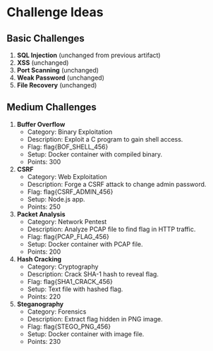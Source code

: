# Challenge Ideas

## Basic Challenges
1. **SQL Injection** (unchanged from previous artifact)
2. **XSS** (unchanged)
3. **Port Scanning** (unchanged)
4. **Weak Password** (unchanged)
5. **File Recovery** (unchanged)

## Medium Challenges
1. **Buffer Overflow**
   - Category: Binary Exploitation
   - Description: Exploit a C program to gain shell access.
   - Flag: flag{BOF_SHELL_456}
   - Setup: Docker container with compiled binary.
   - Points: 300
2. **CSRF**
   - Category: Web Exploitation
   - Description: Forge a CSRF attack to change admin password.
   - Flag: flag{CSRF_ADMIN_456}
   - Setup: Node.js app.
   - Points: 250
3. **Packet Analysis**
   - Category: Network Pentest
   - Description: Analyze PCAP file to find flag in HTTP traffic.
   - Flag: flag{PCAP_FLAG_456}
   - Setup: Docker container with PCAP file.
   - Points: 200
4. **Hash Cracking**
   - Category: Cryptography
   - Description: Crack SHA-1 hash to reveal flag.
   - Flag: flag{SHA1_CRACK_456}
   - Setup: Text file with hashed flag.
   - Points: 220
5. **Steganography**
   - Category: Forensics
   - Description: Extract flag hidden in PNG image.
   - Flag: flag{STEGO_PNG_456}
   - Setup: Docker container with image file.
   - Points: 230
   